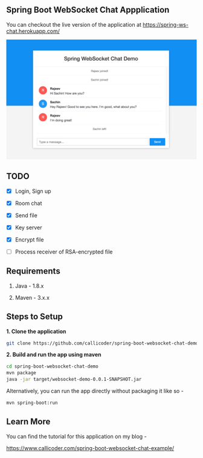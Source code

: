 ## Spring Boot WebSocket Chat Appplication

You can checkout the live version of the application at https://spring-ws-chat.herokuapp.com/

![App Screenshot](screenshot.png)

## TODO
- [x] Login, Sign up
- [x] Room chat
- [x] Send file
- [x] Key server
- [x] Encrypt file 
- [ ] Process receiver of RSA-encrypted file


## Requirements

1. Java - 1.8.x

2. Maven - 3.x.x

## Steps to Setup

**1. Clone the application**

```bash
git clone https://github.com/callicoder/spring-boot-websocket-chat-demo.git
```

**2. Build and run the app using maven**

```bash
cd spring-boot-websocket-chat-demo
mvn package
java -jar target/websocket-demo-0.0.1-SNAPSHOT.jar
```

Alternatively, you can run the app directly without packaging it like so -

```bash
mvn spring-boot:run
```

## Learn More

You can find the tutorial for this application on my blog -

https://www.callicoder.com/spring-boot-websocket-chat-example/
